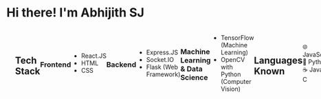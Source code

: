 # Hi there! I'm Abhijith SJ 
<style>
  @keyframes rotate {
    0% { transform: rotate(0deg); }
    100% { transform: rotate(360deg); }
  }
</style>
<div style="display: flex; align-items: center;">
  <div style="width: 100px; height: 100px; margin-right: 20px; overflow: hidden;">
    <svg xmlns="http://www.w3.org/2000/svg" viewBox="0 0 24 24" style="width: 100%; height: auto; animation: rotate 10s linear infinite;">
      <circle cx="12" cy="12" r="10" stroke="black" stroke-width="2" fill="blue" />
      <rect x="12" y="0" width="2" height="12" fill="black" />
      <rect x="0" y="12" width="24" height="2" fill="black" />
    </svg>
  </div>

  ## Tech Stack

  ### Frontend
  - React.JS
  - HTML
  - CSS

  ### Backend
  - Express.JS
  - Socket.IO
  - Flask (Web Framework)

  ### Machine Learning & Data Science
  - TensorFlow (Machine Learning)
  - OpenCV with Python (Computer Vision)

  ## Languages Known
  🌐 JavaScript, 🐍 Python, ☕ Java, ⚙️ C

  Feel free to connect or reach out for collaboration! 
</div>




<!---
AGENTSJ/AGENTSJ is a ✨ special ✨ repository because its `README.md` (this file) appears on your GitHub profile.
You can click the Preview link to take a look at your changes.
--->
